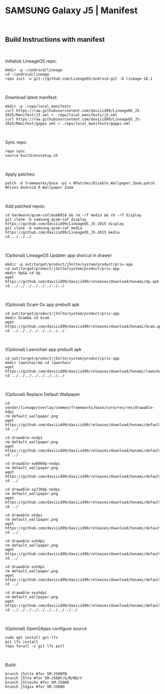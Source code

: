 # SAMSUNG Galaxy J5 | Manifest
<br/>

## Build Instructions with manifest
<br/>

Initialize LineageOS repo:
```
mkdir -p ~/android/lineage
cd ~/android/lineage
repo init -u git://github.com/LineageOS/android.git -b lineage-18.1
```
<br/>

Download latest manifest:
```
mkdir -p .repo/local_manifests
curl https://raw.githubusercontent.com/daviiid99/LineageOS_J5-2015/Manifest/j5.xml > .repo/local_manifests/j5.xml
curl https://raw.githubusercontent.com/daviiid99/LineageOS_J5-2015/Manifest/gapps.xml > .repo/local_manifests/gapps.xml
```
<br/>

Sync repo:
```
repo sync
source build/envsetup.sh
```
<br/>

Apply patches:
```
patch -d frameworks/base -p1 < RPatches/Disable_Wallpaper_Zoom.patch #Fixes Android R Wallpaper Zoom
 ```
 <br/>
 
 Add patched repos:
```
cd hardware/qcom-caf/msm8916 && rm -rf media && rm -rf display
git clone -b samsung_qcom-caf_display https://github.com/daviiid99/LineageOS_J5-2015 display
git clone -b samsung_qcom-caf_media https://github.com/daviiid99/LineageOS_J5-2015 media
cd ../../../
```
 <br/>

(Optional) LineageOS Updater app shorcut in drawer
```
mkdir -p out/target/product/j5nlte/system/product/priv-app
cd out/target/product/j5nlte/system/product/priv-app
mkdir Up&& cd Up
wget https://github.com/daviiid99/daviiid99/releases/download/honami/Up.apk
cd ../../../../../../../../
```
 <br/>
 
 
 (Optional) Gcam Go app prebuilt apk
```
cd out/target/product/j5nlte/system/product/priv-app
mkdir Gcam&& cd Gcam
wget https://github.com/daviiid99/daviiid99/releases/download/honami/Gcam.apk
cd ../../../../../../../../
```
 <br/>
 
  (Optional) Lawnchair app prebuilt apk
```
cd out/target/product/j5nlte/system/product/priv-app
mkdir lawnchair&& cd lawnchair
wget https://github.com/daviiid99/daviiid99/releases/download/honami/lawnchair.apk
cd ../../../../../../../../
```
 <br/>
 
(Optional) Replace Default Wallpaper
```
cd vendor/lineage/overlay/common/frameworks/base/core/res/res/drawable-hdpi
rm default_wallpaper.png
wget https://github.com/daviiid99/daviiid99/releases/download/honami/default_wallpaper.png
cd ../

cd drawable-nodpi
rm default_wallpaper.png
wget https://github.com/daviiid99/daviiid99/releases/download/honami/default_wallpaper.png
cd ../

cd drawable-sw600dp-nodpi
rm default_wallpaper.png
wget https://github.com/daviiid99/daviiid99/releases/download/honami/default_wallpaper.png
cd ../

cd drawable-sw720dp-nodpi
rm default_wallpaper.png
wget https://github.com/daviiid99/daviiid99/releases/download/honami/default_wallpaper.png
cd ../

cd drawable-xhdpi
rm default_wallpaper.png
wget https://github.com/daviiid99/daviiid99/releases/download/honami/default_wallpaper.png
cd ../

cd drawable-xxhdpi
rm default_wallpaper.png
wget https://github.com/daviiid99/daviiid99/releases/download/honami/default_wallpaper.png
cd ../

cd drawable-xxhdpi
rm default_wallpaper.png
wget https://github.com/daviiid99/daviiid99/releases/download/honami/default_wallpaper.png
cd ../

cd drawable-xxxhdpi
rm default_wallpaper.png
wget https://github.com/daviiid99/daviiid99/releases/download/honami/default_wallpaper.png
cd ../../../../../../../../../../
```

<br/>

(Optional) OpenGApps configure source
```
sudo apt install git-lfs
git lfs install
repo forall -c git lfs pull
```
<br/>

Build:
```
brunch j5nlte #for SM-J500FN
brunch j5lte #for SM-J500F/G/M/NO/Y
brunch j5ltechn #for SM-J5008
brunch j53gxx #for SM-J500H
```

<br/>
